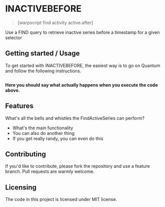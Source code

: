 # INACTIVEBEFORE

> [warpscript find activity active.after]

Use a FIND query to retrieve inactive series before a timestamp for a given selector

## Getting started / Usage

To get started with INACTIVEBEFORE, the easiest way is to go on Quantum and follow the following instructions.

```warpscript

```

**Here you should say what actually happens when you execute the code above.**

## Features

What's all the bells and whistles the FindActiveSeries can perform?

* What's the main functionality
* You can also do another thing
* If you get really randy, you can even do this

## Contributing

If you'd like to contribute, please fork the repository and use a feature
branch. Pull requests are warmly welcome.

## Licensing

The code in this project is licensed under MIT license.
